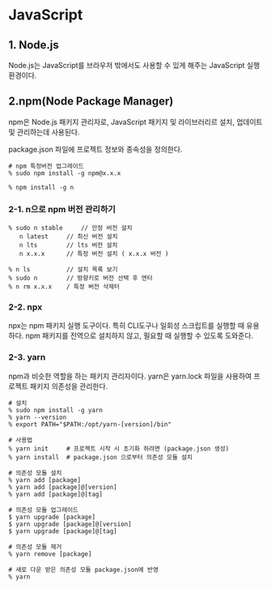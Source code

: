 # JavaScript

## 1. Node.js
Node.js는 JavaScript를 브라우저 밖에서도 사용할 수 있게 해주는 JavaScript 실행 환경이다.

## 2.npm(Node Package Manager)
npm은 Node.js 패키지 관리자로, JavaScript 패키지 및 라이브러리르 설치, 업데이트 및 관리하는데 사용된다.  

package.json 파일에 프로젝트 정보와 종속성을 정의한다.

    # npm 특정버전 업그레이드
    % sudo npm install -g npm@x.x.x

    % npm install -g n

### 2-1. n으로 npm 버전 관리하기
    % sudo n stable     // 안정 버전 설치
       n latest     // 최신 버전 설치
       n lts        // lts 버전 설치
       n x.x.x      // 특정 버전 설치 ( x.x.x 버전 )

    % n ls          // 설치 목록 보기
    % sudo n        // 방향키로 버전 선택 후 엔터
    % n rm x.x.x    / 특정 버전 삭제터

### 2-2. npx
npx는 npm 패키지 실행 도구이다. 특히 CLI도구나 일회성 스크립트를 실행할 때 유용하다. npm 패키지를 전역으로 설치하지 않고, 필요할 때 실행할 수 있도록 도와준다.

### 2-3. yarn
npm과 비슷한 역할을 하는 패키지 관리자이다. yarn은 yarn.lock 파일을 사용하여 프로젝트 패키지 의존성을 관리한다.

    # 설치
    % sudo npm install -g yarn
    % yarn --version
    % export PATH="$PATH:/opt/yarn-[version]/bin"

    # 사용법
    % yarn init     # 프로젝트 시작 시 초기화 하려면 (package.json 생성)
    % yarn install  # package.json 으로부터 의존성 모듈 설치

    # 의존성 모듈 설치
    % yarn add [package]
    % yarn add [package]@[version]
    % yarn add [package]@[tag]

    # 의존성 모듈 업그레이드
    $ yarn upgrade [package]
    $ yarn upgrade [package]@[version]
    $ yarn upgrade [package]@[tag]

    # 의존성 모듈 제거
    % yarn remove [package]

    # 새로 다운 받은 의존성 모듈 package.json에 반영
    % yarn
